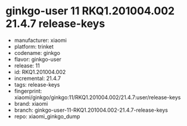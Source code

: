 # ginkgo-user 11 RKQ1.201004.002 21.4.7 release-keys
- manufacturer: xiaomi
- platform: trinket
- codename: ginkgo
- flavor: ginkgo-user
- release: 11
- id: RKQ1.201004.002
- incremental: 21.4.7
- tags: release-keys
- fingerprint: xiaomi/ginkgo/ginkgo:11/RKQ1.201004.002/21.4.7:user/release-keys
- brand: xiaomi
- branch: ginkgo-user-11-RKQ1.201004.002-21.4.7-release-keys
- repo: xiaomi_ginkgo_dump
